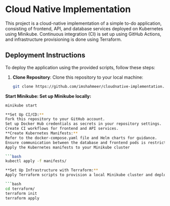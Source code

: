# Cloud Native Implementation

This project is a cloud-native implementation of a simple to-do application, consisting of frontend, API, and database services deployed on Kubernetes using Minikube. Continuous integration (CI) is set up using GitHub Actions, and infrastructure provisioning is done using Terraform.

## Deployment Instructions

To deploy the application using the provided scripts, follow these steps:

1. **Clone Repository**: Clone this repository to your local machine:
   
   ```bash
   git clone https://github.com/imshahmeer/cloudnative-implementation.git

**Start Minikube: Set up Minikube locally:**

 ```bash
minikube start

**Set Up CI/CD:**
Fork this repository to your GitHub account.
Set up Docker Hub credentials as secrets in your repository settings.
Create CI workflows for frontend and API services.
**Create Kubernetes Manifests:**
Refer to the docker-compose.yaml file and Helm charts for guidance.
Ensure communication between the database and frontend pods is restricted.
Apply the Kubernetes manifests to your Minikube cluster

 ```bash
kubectl apply -f manifests/

**Set Up Infrastructure with Terraform:**
Apply Terraform scripts to provision a local Minikube cluster and deploy ArgoCD:

 ```bash
cd terraform/
terraform init
terraform apply




